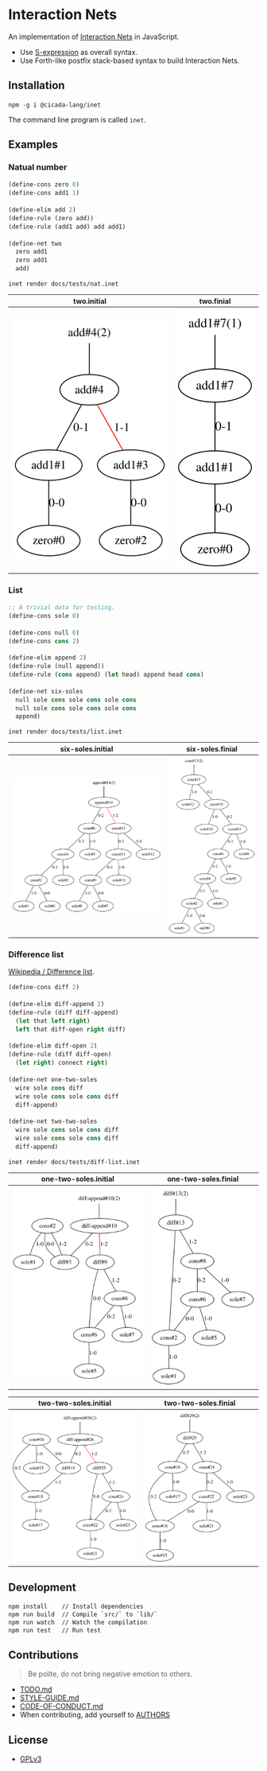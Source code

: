 # Interaction Nets

An implementation of [Interaction Nets](https://en.wikipedia.org/wiki/Interaction_nets) in JavaScript.

- Use [S-expression](https://github.com/cicada-lang/sexp) as overall syntax.
- Use Forth-like postfix stack-based syntax to build Interaction Nets.

## Installation

```
npm -g i @cicada-lang/inet
```

The command line program is called `inet`.

## Examples

### Natual number

```clojure
(define-cons zero 0)
(define-cons add1 1)

(define-elim add 2)
(define-rule (zero add))
(define-rule (add1 add) add add1)

(define-net two
  zero add1
  zero add1
  add)
```

```
inet render docs/tests/nat.inet
```

| two.initial                                | two.finial                                |
| ------------------------------------------ | ----------------------------------------- |
| ![](./docs/tests/nat.inet.two.initial.svg) | ![](./docs/tests/nat.inet.two.finial.svg) |

### List

```clojure
;; A trivial data for testing.
(define-cons sole 0)

(define-cons null 0)
(define-cons cons 2)

(define-elim append 2)
(define-rule (null append))
(define-rule (cons append) (let head) append head cons)

(define-net six-soles
  null sole cons sole cons sole cons
  null sole cons sole cons sole cons
  append)
```

```
inet render docs/tests/list.inet
```

| six-soles.initial                                 | six-soles.finial                                 |
| ------------------------------------------------- | ------------------------------------------------ |
| ![](./docs/tests/list.inet.six-soles.initial.svg) | ![](./docs/tests/list.inet.six-soles.finial.svg) |

### Difference list

[Wikipedia / Difference list](https://en.wikipedia.org/wiki/Difference_list).

```clojure
(define-cons diff 2)

(define-elim diff-append 2)
(define-rule (diff diff-append)
  (let that left right)
  left that diff-open right diff)

(define-elim diff-open 2)
(define-rule (diff diff-open)
  (let right) connect right)

(define-net one-two-soles
  wire sole cons diff
  wire sole cons sole cons diff
  diff-append)

(define-net two-two-soles
  wire sole cons sole cons diff
  wire sole cons sole cons diff
  diff-append)
```

```
inet render docs/tests/diff-list.inet
```

| one-two-soles.initial                                      | one-two-soles.finial                                      |
| ---------------------------------------------------------- | --------------------------------------------------------- |
| ![](./docs/tests/diff-list.inet.one-two-soles.initial.svg) | ![](./docs/tests/diff-list.inet.one-two-soles.finial.svg) |

| two-two-soles.initial                                      | two-two-soles.finial                                      |
| ---------------------------------------------------------- | --------------------------------------------------------- |
| ![](./docs/tests/diff-list.inet.two-two-soles.initial.svg) | ![](./docs/tests/diff-list.inet.two-two-soles.finial.svg) |

## Development

```
npm install    // Install dependencies
npm run build  // Compile `src/` to `lib/`
npm run watch  // Watch the compilation
npm run test   // Run test
```

## Contributions

> Be polite, do not bring negative emotion to others.

- [TODO.md](TODO.md)
- [STYLE-GUIDE.md](STYLE-GUIDE.md)
- [CODE-OF-CONDUCT.md](CODE-OF-CONDUCT.md)
- When contributing, add yourself to [AUTHORS](AUTHORS)

## License

- [GPLv3](LICENSE)
